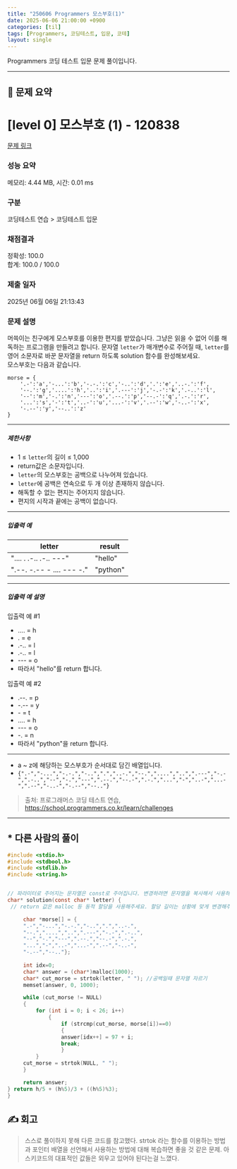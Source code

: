 ```yaml
---
title: "250606 Programmers 모스부호(1)"
date: 2025-06-06 21:00:00 +0900
categories: [til]
tags: [Programmers, 코딩테스트, 입문, 코테]
layout: single
---
```


Programmers 코딩 테스트 입문 문제 풀이입니다.

---

## 📌 문제 요약

# [level 0] 모스부호 (1) - 120838 

[문제 링크](https://school.programmers.co.kr/learn/courses/30/lessons/120838) 

### 성능 요약

메모리: 4.44 MB, 시간: 0.01 ms

### 구분

코딩테스트 연습 > 코딩테스트 입문

### 채점결과

정확성: 100.0<br/>합계: 100.0 / 100.0

### 제출 일자

2025년 06월 06일 21:13:43

### 문제 설명

<p>머쓱이는 친구에게 모스부호를 이용한 편지를 받았습니다. 그냥은 읽을 수 없어 이를 해독하는 프로그램을 만들려고 합니다. 문자열 <code>letter</code>가 매개변수로 주어질 때, <code>letter</code>를 영어 소문자로 바꾼 문자열을 return 하도록 solution 함수를 완성해보세요.<br>
모스부호는 다음과 같습니다.</p>
<div class="highlight"><pre class="codehilite"><code>morse = { 
    '.-':'a','-...':'b','-.-.':'c','-..':'d','.':'e','..-.':'f',
    '--.':'g','....':'h','..':'i','.---':'j','-.-':'k','.-..':'l',
    '--':'m','-.':'n','---':'o','.--.':'p','--.-':'q','.-.':'r',
    '...':'s','-':'t','..-':'u','...-':'v','.--':'w','-..-':'x',
    '-.--':'y','--..':'z'
}
</code></pre></div>
<hr>

<h5>제한사항</h5>

<ul>
<li>1 ≤ <code>letter</code>의 길이 ≤ 1,000</li>
<li>return값은 소문자입니다.</li>
<li><code>letter</code>의 모스부호는 공백으로 나누어져 있습니다.</li>
<li><code>letter</code>에 공백은 연속으로 두 개 이상 존재하지 않습니다.</li>
<li>해독할 수 없는 편지는 주어지지 않습니다.</li>
<li>편지의 시작과 끝에는 공백이 없습니다.</li>
</ul>

<hr>

<h5>입출력 예</h5>
<table class="table">
        <thead><tr>
<th>letter</th>
<th>result</th>
</tr>
</thead>
        <tbody><tr>
<td>".... . .-.. .-.. ---"</td>
<td>"hello"</td>
</tr>
<tr>
<td>".--. -.-- - .... --- -."</td>
<td>"python"</td>
</tr>
</tbody>
      </table>
<hr>

<h5>입출력 예 설명</h5>

<p>입출력 예 #1</p>

<ul>
<li>.... = h</li>
<li>. = e</li>
<li>.-.. = l</li>
<li>.-.. = l</li>
<li>--- = o</li>
<li>따라서 "hello"를 return 합니다.</li>
</ul>

<p>입출력 예 #2</p>

<ul>
<li>.--. = p</li>
<li>-.-- = y</li>
<li>- = t</li>
<li>.... = h</li>
<li>--- = o</li>
<li>-. = n</li>
<li>따라서 "python"을 return 합니다.</li>
</ul>

<hr>

<ul>
<li>a ~ z에 해당하는 모스부호가 순서대로 담긴 배열입니다.</li>
<li><code>{".-","-...","-.-.","-..",".","..-.","--.","....","..",".---","-.-",".-..","--","-.","---",".--.","--.-",".-.","...","-","..-","...-",".--","-..-","-.--","--.."}</code></li>
</ul>


> 출처: 프로그래머스 코딩 테스트 연습, https://school.programmers.co.kr/learn/challenges
---


## * 다른 사람의 풀이

```c
#include <stdio.h>
#include <stdbool.h>
#include <stdlib.h>
#include <string.h>


// 파라미터로 주어지는 문자열은 const로 주어집니다. 변경하려면 문자열을 복사해서 사용하세요.
char* solution(const char* letter) {
 // return 값은 malloc 등 동적 할당을 사용해주세요. 할당 길이는 상황에 맞게 변경해주세요.

     char *morse[] = {
     ".-","-...","-.-.","-..",".","..-.",
     "--.","....","..",".---","-.-",".-..",
     "--","-.","---",".--.","--.-",".-.",
     "...","-","..-","...-",".--","-..-",
     "-.--","--.."};
    
     int idx=0;
     char* answer = (char*)malloc(1000);
     char* cut_morse = strtok(letter, " "); //공백일때 문자열 자르기
     memset(answer, 0, 1000);

     while (cut_morse != NULL)
     {
         for (int i = 0; i < 26; i++)
             {
                 if (strcmp(cut_morse, morse[i])==0)
                 {
                 answer[idx++] = 97 + i;
                 break;
                 }
         }
     cut_morse = strtok(NULL, " ");
     }

     return answer;
} return h/5 + (h%5)/3 + ((h%5)%3);
}
```

## ✍️ 회고

> 스스로 풀이하지 못해 다른 코드를 참고했다. strtok 라는 함수를 이용하는 방법과 포인터 배열을 선언해서 사용하는 방법에 대해 복습하면 좋을 것 같은 문제. 아스키코드의 대표적인 값들은 외우고 있어야 된다는걸 느꼈다.